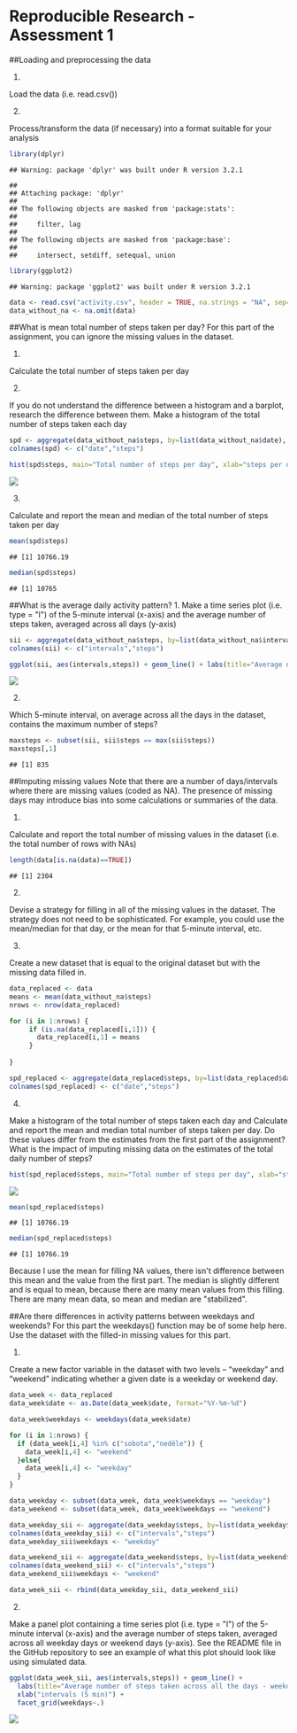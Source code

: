 Reproducible Research - Assessment 1
=======================================

##Loading and preprocessing the data

1.
Load the data (i.e. read.csv())

2.
Process/transform the data (if necessary) into a format suitable for your analysis


```r
library(dplyr)
```

```
## Warning: package 'dplyr' was built under R version 3.2.1
```

```
## 
## Attaching package: 'dplyr'
## 
## The following objects are masked from 'package:stats':
## 
##     filter, lag
## 
## The following objects are masked from 'package:base':
## 
##     intersect, setdiff, setequal, union
```

```r
library(ggplot2)
```

```
## Warning: package 'ggplot2' was built under R version 3.2.1
```

```r
data <- read.csv("activity.csv", header = TRUE, na.strings = "NA", sep="," ,stringsAsFactors = FALSE)
data_without_na <- na.omit(data)
```

##What is mean total number of steps taken per day?
For this part of the assignment, you can ignore the missing values in the dataset.

1.
Calculate the total number of steps taken per day

2.
If you do not understand the difference between a histogram and a barplot, research the difference between them. Make a histogram of the total number of steps taken each day


```r
spd <- aggregate(data_without_na$steps, by=list(data_without_na$date), FUN = sum)
colnames(spd) <- c("date","steps")

hist(spd$steps, main="Total number of steps per day", xlab="steps per day", col="red")
```

![](PA1_template_files/figure-html/unnamed-chunk-2-1.png) 

3.
Calculate and report the mean and median of the total number of steps taken per day


```r
mean(spd$steps)
```

```
## [1] 10766.19
```

```r
median(spd$steps)
```

```
## [1] 10765
```

##What is the average daily activity pattern?
1.
Make a time series plot (i.e. type = "l") of the 5-minute interval (x-axis) and the average number of steps taken, averaged across all days (y-axis)


```r
sii <- aggregate(data_without_na$steps, by=list(data_without_na$interval), FUN=mean)
colnames(sii) <- c("intervals","steps")

ggplot(sii, aes(intervals,steps)) + geom_line() + labs(title="Average number of steps taken across all the days") + xlab("intervals (5 min)")
```

![](PA1_template_files/figure-html/unnamed-chunk-4-1.png) 

2.
Which 5-minute interval, on average across all the days in the dataset, contains the maximum number of steps?

```r
maxsteps <- subset(sii, sii$steps == max(sii$steps))
maxsteps[,1]
```

```
## [1] 835
```

##Imputing missing values
Note that there are a number of days/intervals where there are missing values (coded as NA). The presence of missing days may introduce bias into some calculations or summaries of the data.

1.
Calculate and report the total number of missing values in the dataset (i.e. the total number of rows with NAs)



```r
length(data[is.na(data)==TRUE])
```

```
## [1] 2304
```

2.
Devise a strategy for filling in all of the missing values in the dataset. The strategy does not need to be sophisticated. For example, you could use the mean/median for that day, or the mean for that 5-minute interval, etc.

3.
Create a new dataset that is equal to the original dataset but with the missing data filled in.

```r
data_replaced <- data
means <- mean(data_without_na$steps)
nrows <- nrow(data_replaced)

for (i in 1:nrows) {
     if (is.na(data_replaced[i,1])) {
       data_replaced[i,1] = means
     }
  
}

spd_replaced <- aggregate(data_replaced$steps, by=list(data_replaced$date), FUN = sum)
colnames(spd_replaced) <- c("date","steps")
```

4.
Make a histogram of the total number of steps taken each day and Calculate and report the mean and median total number of steps taken per day. Do these values differ from the estimates from the first part of the assignment? What is the impact of imputing missing data on the estimates of the total daily number of steps?


```r
hist(spd_replaced$steps, main="Total number of steps per day", xlab="steps per day", col="red")
```

![](PA1_template_files/figure-html/unnamed-chunk-8-1.png) 

```r
mean(spd_replaced$steps)
```

```
## [1] 10766.19
```

```r
median(spd_replaced$steps)
```

```
## [1] 10766.19
```
Because I use the mean for filling NA values, there isn't difference between this mean and the value from the first part. The median is slightly different and is equal to mean, because there are many mean values from this filling. There are many mean data, so mean and median are "stabilized".

##Are there differences in activity patterns between weekdays and weekends?
For this part the weekdays() function may be of some help here. Use the dataset with the filled-in missing values for this part.

1.
Create a new factor variable in the dataset with two levels – “weekday” and “weekend” indicating whether a given date is a weekday or weekend day.


```r
data_week <- data_replaced
data_week$date <- as.Date(data_week$date, format="%Y-%m-%d")

data_week$weekdays <- weekdays(data_week$date)

for (i in 1:nrows) {
  if (data_week[i,4] %in% c("sobota","neděle")) {
    data_week[i,4] <- "weekend"
  }else{
    data_week[i,4] <- "weekday"
  }
}

data_weekday <- subset(data_week, data_week$weekdays == "weekday")
data_weekend <- subset(data_week, data_week$weekdays == "weekend")

data_weekday_sii <- aggregate(data_weekday$steps, by=list(data_weekday$interval), FUN=mean)
colnames(data_weekday_sii) <- c("intervals","steps")
data_weekday_sii$weekdays <- "weekday"

data_weekend_sii <- aggregate(data_weekend$steps, by=list(data_weekend$interval), FUN=mean)
colnames(data_weekend_sii) <- c("intervals","steps")
data_weekend_sii$weekdays <- "weekend"

data_week_sii <- rbind(data_weekday_sii, data_weekend_sii)
```

2.
Make a panel plot containing a time series plot (i.e. type = "l") of the 5-minute interval (x-axis) and the average number of steps taken, averaged across all weekday days or weekend days (y-axis). See the README file in the GitHub repository to see an example of what this plot should look like using simulated data.

```r
ggplot(data_week_sii, aes(intervals,steps)) + geom_line() + 
  labs(title="Average number of steps taken across all the days - weekdays and weekends") + 
  xlab("intervals (5 min)") + 
  facet_grid(weekdays~.)
```

![](PA1_template_files/figure-html/unnamed-chunk-10-1.png) 

